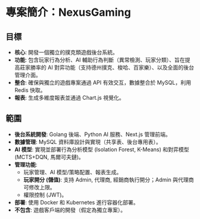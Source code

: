 # 專案簡介：NexusGaming

## 目標

-   **核心**: 開發一個獨立的撲克類遊戲後台系統。
-   **功能**: 包含玩家行為分析、AI 輔助行為判斷（異常檢測、玩家分類）、旨在提高莊家勝率的 AI 對弈功能（支持德州撲克、梭哈、百家樂）、以及全面的後台管理介面。
-   **整合**: 確保與獨立的遊戲專案通過 API 有效交互，數據整合於 MySQL，利用 Redis 快取。
-   **報表**: 生成多維度報表並通過 Chart.js 視覺化。

## 範圍

-   **後台系統開發**: Golang 後端、Python AI 服務、Next.js 管理前端。
-   **數據管理**: MySQL 資料庫設計與實現（共享表、後台專用表）。
-   **AI 模型**: 實現並部署行為分析模型 (Isolation Forest, K-Means) 和對弈模型 (MCTS+DQN, 馬爾可夫鏈)。
-   **管理功能**: 
    -   玩家管理、AI 模型/策略配置、報表生成。
    -   **玩家開分 (儲值)**: 支持 Admin, 代理商, 經銷商執行開分；Admin 與代理商可修改上限。
    -   權限控制 (JWT)。
-   **部署**: 使用 Docker 和 Kubernetes 進行容器化部署。
-   **不包含**: 遊戲客戶端的開發（假定為獨立專案）。 
